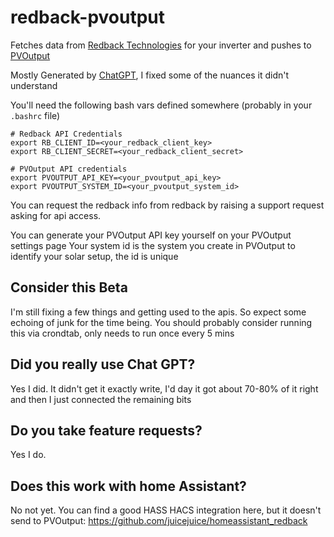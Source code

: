 # redback-pvoutput
Fetches data from [Redback Technologies](https://redbacktech.com/) for your inverter and pushes to [PVOutput](https://pvoutput.org/)

Mostly Generated by [ChatGPT](https://openai.com/blog/chatgpt), I fixed some of the nuances it didn't understand

You'll need the following bash vars defined somewhere (probably in your `.bashrc` file)

```
# Redback API Credentials
export RB_CLIENT_ID=<your_redback_client_key>
export RB_CLIENT_SECRET=<your_redback_client_secret>

# PVOutput API credentials
export PVOUTPUT_API_KEY=<your_pvoutput_api_key>
export PVOUTPUT_SYSTEM_ID=<your_pvoutput_system_id>
```

You can request the redback info from redback by raising a support request asking for api access.

You can generate your PVOutput API key yourself on your PVOutput settings page
Your system id is the system you create in PVOutput to identify your solar setup, the id is unique

## Consider this Beta
I'm still fixing a few things and getting used to the apis.  So expect some echoing of junk for the time being.
You should probably consider running this via crondtab, only needs to run once every 5 mins

## Did you really use Chat GPT?
Yes I did.  It didn't get it exactly write, I'd day it got about 70-80% of it right and then I just connected the remaining bits

## Do you take feature requests?
Yes I do.

## Does this work with home Assistant?
No not yet.  You can find a good HASS HACS integration here, but it doesn't send to PVOutput: https://github.com/juicejuice/homeassistant_redback
